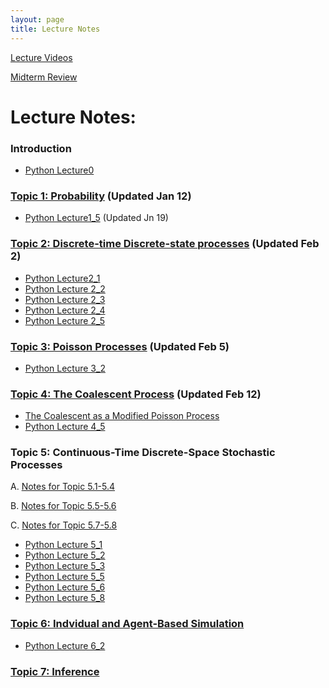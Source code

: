 ```yaml
---
layout: page
title: Lecture Notes
---
```


[Lecture Videos](https://www.youtube.com/playlist?list=PLYrDm8pP64rG39GkPXJhQeJszlw11kHdO)

[Midterm Review](MidtermReview.pdf)

# Lecture Notes:

### Introduction
  - [Python Lecture0](Lecture0.ipynb)

### [Topic 1: Probability](Topic1.pdf) (Updated Jan 12)
  - [Python Lecture1_5](Lecture1_5.ipynb) (Updated Jn 19)

### [Topic 2: Discrete-time Discrete-state processes](Topic2.pdf) (Updated Feb 2)
  - [Python Lecture2_1](Lecture2_1.ipynb)
  - [Python Lecture 2_2](Lecture2_2.ipynb)
  - [Python Lecture 2_3](Lecture2_3.ipynb)
  - [Python Lecture 2_4](Lecture2_4.ipynb)
  - [Python Lecture 2_5](Lecture2_5.ipynb)

### [Topic 3: Poisson Processes](Topic3.pdf) (Updated Feb 5)
  - [Python Lecture 3_2](Lecture3_2.ipynb)

### [Topic 4: The Coalescent Process](Topic4.pdf) (Updated Feb 12)
  - [The Coalescent as a Modified Poisson Process](TheCoalescentReview.pdf)
  - [Python Lecture 4_5](Lecture4_5.ipynb)

### Topic 5: Continuous-Time Discrete-Space Stochastic Processes
A. [Notes for Topic 5.1-5.4](Topic5a.pdf) 

B. [Notes for Topic 5.5-5.6](Topic5b.pdf) 

C. [Notes for Topic 5.7-5.8](Topic5c.pdf) 

 - [Python Lecture 5_1](Lecture5_1.ipynb)
 - [Python Lecture 5_2](Lecture5_2.ipynb)
 - [Python Lecture 5_3](Lecture5_3.ipynb)
 - [Python Lecture 5_5](Lecture5_5.ipynb)
 - [Python Lecture 5_6](Lecture5_6.ipynb)
 - [Python Lecture 5_8](Lecture5_8.ipynb)

### [Topic 6: Indvidual and Agent-Based Simulation](Topic6.pdf)
  - [Python Lecture 6_2](Lecture6_2.ipynb)

### [Topic 7: Inference](Topic7.pdf)

